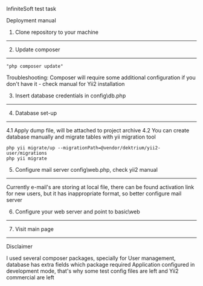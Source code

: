 InfiniteSoft test task

Deployment manual

1. Clone repository to your machine
------------

2. Update composer
------------

~~~
"php composer update"
~~~

Troubleshooting:
Composer will require some additional configuration if you don't have it - check manual for Yii2 installation

3. Insert database credentials in config\db.php
------------

4. Database set-up
------------
4.1 Apply dump file, will be attached to project archive
4.2 You can create database manually and migrate tables with yii migration tool

~~~
php yii migrate/up --migrationPath=@vendor/dektrium/yii2-user/migrations
php yii migrate
~~~

5. Configure mail server config\web.php, check yii2 manual
------------
Currently e-mail's are storing at local file, there can be found activation link for new users, but it has inappropriate format,
so better configure mail server

6. Configure your web server and point to basic\web
------------

7. Visit main page
------------

Disclaimer

I used several composer packages, specially for User management, database has extra fields which package required
Application configured in development mode, that's why some test config files are left and Yii2 commercial are left